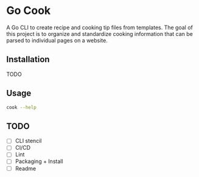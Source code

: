 # Go Cook
A Go CLI to create recipe and cooking tip files from templates. The goal of this
project is to organize and standardize cooking information that can be parsed
to individual pages on a website.

## Installation
TODO

## Usage
```bash
cook --help
```

## TODO
- [ ] CLI stencil
- [ ] CI/CD
- [ ] Lint
- [ ] Packaging + Install
- [ ] Readme
